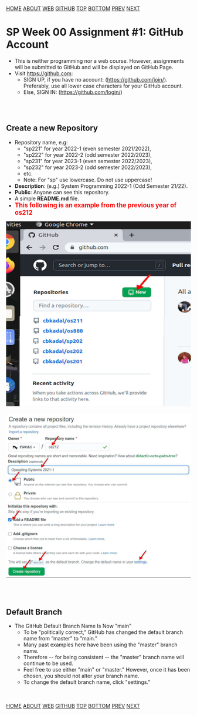 ---
---
[HOME](index.md)
[ABOUT](README.md)
[WEB](https://osp4diss.vlsm.org/)
[GITHUB](https://github.com/os2xx/osp4diss/)
[TOP](#)
[BOTTOM](#endofpage)
[PREV](ASP.md#idx00)
[NEXT](S00-02.md)

# SP Week 00 Assignment #1: GitHub Account

* This is neither programming nor a web course.
  However, assignments will be submitted to GitHub and will be displayed on GitHub Page.
* Visit <https://github.com>:
  * SIGN UP, if you have no account: (<https://github.com/join/>).
    Preferably, use all lower case characters for your GitHub account.
  * Else, SIGN IN: (<https://github.com/login/>)

<br id="idx01"><br>
## Create a new Repository
  * Repository name, e.g:
    * "sp221" for year 2022-1 (even semester 2021/2022),
    * "sp222" for year 2022-2 (odd semester 2022/2023),
    * "sp231" for year 2023-1 (even semester 2022/2023),
    * "sp232" for year 2023-2 (odd semester 2022/2023),
    * etc.
    * Note: For "sp" use lowercase. Do not use uppercase!
  * **Description**: (e.g.) System Programming 2022-1 (Odd Semester 21/22).
  * **Public**: Anyone can see this repository.
  * A simple **README.md** file.
  * <span style="color:red; font-weight:bold; font-size:larger;">This 
    following is an example from the previous year of os212</span>
<img src="pictures/os-github-new1.jpg"  width="960">
<br id="idx02"><br>
<img src="pictures/os-github.jpg"  width="960">

<br id="idx02"><br>
## Default Branch

* The GitHub Default Branch Name Is Now "main"
  * To be "politically correct," GitHub has changed the default branch
    name from ”master” to ”main.”
  * Many past examples here have been using the "master" branch name.
  * Therefore -- for being consistent -- the "master" branch name will
    continue to be used.
  * Feel free to use either "main" or "master." However, once it has been
    chosen, you should not alter your branch name.
  * To change the default branch name, click "settings."


<br id="endofpage"><br>
[HOME](index.md)
[ABOUT](README.md)
[WEB](https://osp4diss.vlsm.org/)
[GITHUB](https://github.com/os2xx/osp4diss)
[TOP](#)
[BOTTOM](#endofpage)
[PREV](ASP.md#idx00)
[NEXT](S00-02.md)
<br>

